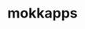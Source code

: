 ---
title: mokkapps
github: https://github.com/mokkapps
mode: light
transition: 3s
archetype:
- Github Actions
---